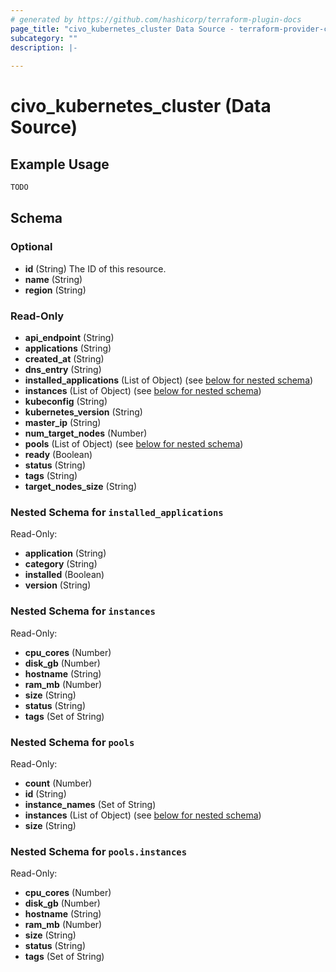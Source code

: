 ```yaml
---
# generated by https://github.com/hashicorp/terraform-plugin-docs
page_title: "civo_kubernetes_cluster Data Source - terraform-provider-civo"
subcategory: ""
description: |-
  
---
```


# civo_kubernetes_cluster (Data Source)



## Example Usage

```terraform
TODO
```

<!-- schema generated by tfplugindocs -->
## Schema

### Optional

- **id** (String) The ID of this resource.
- **name** (String)
- **region** (String)

### Read-Only

- **api_endpoint** (String)
- **applications** (String)
- **created_at** (String)
- **dns_entry** (String)
- **installed_applications** (List of Object) (see [below for nested schema](#nestedatt--installed_applications))
- **instances** (List of Object) (see [below for nested schema](#nestedatt--instances))
- **kubeconfig** (String)
- **kubernetes_version** (String)
- **master_ip** (String)
- **num_target_nodes** (Number)
- **pools** (List of Object) (see [below for nested schema](#nestedatt--pools))
- **ready** (Boolean)
- **status** (String)
- **tags** (String)
- **target_nodes_size** (String)

<a id="nestedatt--installed_applications"></a>
### Nested Schema for `installed_applications`

Read-Only:

- **application** (String)
- **category** (String)
- **installed** (Boolean)
- **version** (String)


<a id="nestedatt--instances"></a>
### Nested Schema for `instances`

Read-Only:

- **cpu_cores** (Number)
- **disk_gb** (Number)
- **hostname** (String)
- **ram_mb** (Number)
- **size** (String)
- **status** (String)
- **tags** (Set of String)


<a id="nestedatt--pools"></a>
### Nested Schema for `pools`

Read-Only:

- **count** (Number)
- **id** (String)
- **instance_names** (Set of String)
- **instances** (List of Object) (see [below for nested schema](#nestedobjatt--pools--instances))
- **size** (String)

<a id="nestedobjatt--pools--instances"></a>
### Nested Schema for `pools.instances`

Read-Only:

- **cpu_cores** (Number)
- **disk_gb** (Number)
- **hostname** (String)
- **ram_mb** (Number)
- **size** (String)
- **status** (String)
- **tags** (Set of String)


